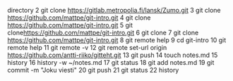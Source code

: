 directory
2 git clone https://gitlab.metropolia.fi/lansk/Zumo.git
3 git clone <https://github.com/mattpe/git-intro.git>
4 git clone <https://github.com/mattpe/git-intro.git>
5 git clone<https://github.com/mattpe/git-intro.git>
6 git clone <URi>
7 git clone https://github.com/mattpe/git-intro.git
8 git remote help
9 cd git-intro
10 git remote help
11 git remote -v
12 git remote set-url origin https://github.com/antti-riiko/gitteht.git
13 git push
14 touch notes.md
15 history
16 history -w ~/notes.md
17 git status
18 git add notes.md
19 git commit -m "Joku viesti"
20 git push
21 git status
22 history
